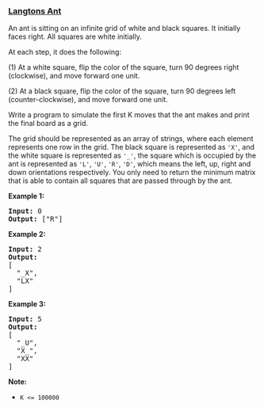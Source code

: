 ### [Langtons Ant](https://leetcode.com/problems/langtons-ant-lcci)

<p>An ant is sitting on an infinite grid of white and black squares. It initially faces right. All squares are white initially.</p>

<p>At each step, it does the following:</p>

<p>(1) At a white square, flip the color of the square, turn 90 degrees right (clockwise), and move forward one unit.</p>

<p>(2) At a black square, flip the color of the square, turn 90 degrees left (counter-clockwise), and move forward one unit.</p>

<p>Write a program to simulate the first K moves that the ant makes and print the final board as a grid.</p>

<p>The grid should be represented as an array of strings, where each element represents one row in the grid. The black square is represented as <code>&#39;X&#39;</code>, and the white square is represented as <code>&#39;_&#39;</code>, the square which is occupied by the ant is represented as <code>&#39;L&#39;</code>, <code>&#39;U&#39;</code>, <code>&#39;R&#39;</code>, <code>&#39;D&#39;</code>, which means the left, up, right and down orientations respectively. You only need to return the minimum matrix that is able to contain all squares that are passed through by the ant.</p>

<p><strong>Example 1:</strong></p>

<pre>
<strong>Input:</strong> 0
<strong>Output: </strong>[&quot;R&quot;]
</pre>

<p><strong>Example 2:</strong></p>

<pre>
<strong>Input:</strong> 2
<strong>Output:
</strong>[
&nbsp; &quot;_X&quot;,
&nbsp; &quot;LX&quot;
]
</pre>

<p><strong>Example 3:</strong></p>

<pre>
<strong>Input:</strong> 5
<strong>Output:
</strong>[
&nbsp; &quot;_U&quot;,
&nbsp; &quot;X_&quot;,
&nbsp; &quot;XX&quot;
]
</pre>

<p><strong>Note: </strong></p>

<ul>
	<li><code>K &lt;= 100000</code></li>
</ul>
